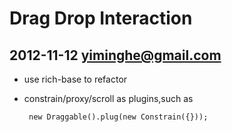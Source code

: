 # Drag Drop Interaction

## 2012-11-12 yiminghe@gmail.com

 - use rich-base to refactor
 - constrain/proxy/scroll as plugins,such as

        new Draggable().plug(new Constrain({}));

